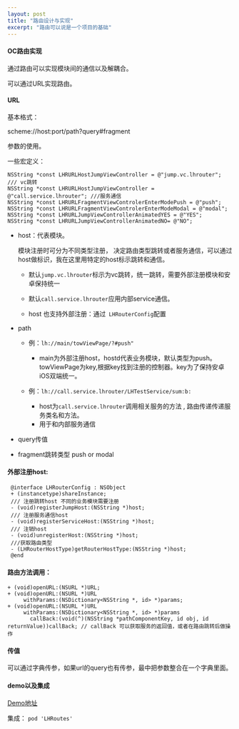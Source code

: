 ```yaml
---
layout: post
title: "路由设计与实现"
excerpt: "路由可以说是一个项目的基础"
---
```

#### OC路由实现

通过路由可以实现模块间的通信以及解耦合。

可以通过URL实现路由。

#### URL

基本格式：

scheme://host:port/path?query#fragment

参数的使用。

一些宏定义：

```
NSString *const LHRURLHostJumpViewController = @"jump.vc.lhrouter"; /// vc跳转
NSString *const LHRURLHostJumpViewController = @"call.service.lhrouter"; ///服务通信
NSString *const LHRURLFragmentViewControlerEnterModePush = @"push";
NSString *const LHRURLFragmentViewControlerEnterModeModal = @"modal";
NSString *const LHRURLJumpViewControllerAnimatedYES = @"YES";
NSString *const LHRURLJumpViewControllerAnimatedNO= @"NO";
```

+ host：代表模块。
  
  模块注册时可分为不同类型注册， 决定路由类型跳转或者服务通信，可以通过host做标识，我在这里用特定的host标示跳转和通信。
  
  + 默认```jump.vc.lhrouter```标示为vc跳转，统一跳转，需要外部注册模块和安卓保持统一
  
  + 默认```call.service.lhrouter```应用内部service通信。
  
  + host 也支持外部注册：通过``` LHRouterConfig```配置
  
+ path 
  + 例：```lh://main/towViewPage/?#push"``` 
  
    + main为外部注册host，hostd代表业务模块，默认类型为push。towViewPage为key,根据key找到注册的控制器。key为了保持安卓iOS双端统一。
  
  + 例：```lh://call.service.lhrouter/LHTestService/sum:b:```
  
    + host为```call.service.lhrouter```调用相关服务的方法 , 路由传递传递服务类名和方法。
    + 用于和内部服务通信
  
    
  
+ query传值

+ fragment跳转类型 push or modal

#### 外部注册host:

```
 @interface LHRouterConfig : NSObject
 + (instancetype)shareInstance;
 /// 注册跳转host 不同的业务模块需要注册
 - (void)registerJumpHost:(NSString *)host;
 /// 注册服务通信host
 - (void)registerServiceHost:(NSString *)host;
 /// 注销host
 - (void)unregisterHost:(NSString *)host;
 ///获取路由类型
 - (LHRouterHostType)getRouterHostType:(NSString *)host;
 @end
```



#### 路由方法调用：

```
+ (void)openURL:(NSURL *)URL;
+ (void)openURL:(NSURL *)URL
     withParams:(NSDictionary<NSString *, id> *)params;
+ (void)openURL:(NSURL *)URL
     withParams:(NSDictionary<NSString *, id> *)params
       callBack:(void(^)(NSString *pathComponentKey, id obj, id returnValue))callBack; // callBack 可以获取服务的返回值，或者在路由跳转后做操作
```



#### 传值

可以通过字典传参，如果url的query也有传参，最中把参数整合在一个字典里面。

#### demo以及集成

[Demo地址](https://github.com/lihui1314/LHRoutes)

集成：  ```pod 'LHRoutes'```

